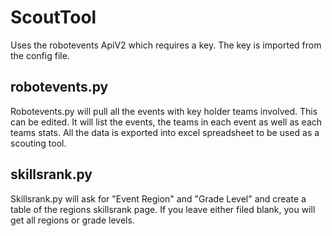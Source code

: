 # ScoutTool
Uses the robotevents ApiV2 which requires a key.  The key is imported from the config file.

## robotevents.py
Robotevents.py will pull all the events with key holder teams involved.  This can be edited.  It will list the events, the teams in each event as well as each teams stats.
All the data is exported into excel spreadsheet to be used as a scouting tool.

## skillsrank.py
Skillsrank.py will ask for "Event Region" and "Grade Level" and create a table of
the regions skillsrank page.  If you leave either filed blank, you will get all
regions or grade levels.
